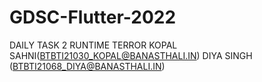 # GDSC-Flutter-2022
DAILY TASK 2
RUNTIME TERROR
KOPAL SAHNI(BTBTI21030_KOPAL@BANASTHALI.IN)
DIYA SINGH (BTBTI21068_DIYA@BANASTHALI.IN)
